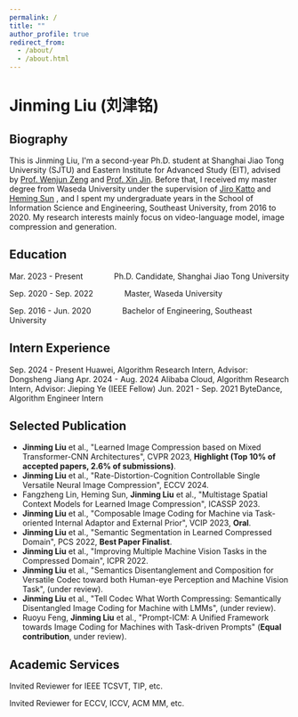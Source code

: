 ```yaml
---
permalink: /
title: ""
author_profile: true
redirect_from: 
  - /about/
  - /about.html
---
```


# Jinming Liu (刘津铭)
## Biography
This is Jinming Liu, I'm a second-year Ph.D. student at Shanghai Jiao Tong University (SJTU) and Eastern Institute for Advanced Study (EIT), advised by [Prof. Wenjun Zeng](https://scholar.google.com/citations?hl=zh-CN&user=_cUfvYQAAAAJ) and [Prof. Xin Jin](https://scholar.google.com/citations?user=byaSC-kAAAAJ&hl=zh-CN). Before that, I received my master degree from Waseda University under the supervision of [Jiro Katto](https://scholar.google.com/citations?user=sUBzrjUAAAAJ&hl=zh-CN) and [Heming Sun](https://scholar.google.com/citations?user=LtkiCFcAAAAJ&hl=zh-CN) , and I spent my undergraduate years in the School of Information Science and Engineering, Southeast University, from 2016 to 2020. My research interests mainly focus on video-language model, image compression and generation.


## Education
Mar. 2023 - Present    Ph.D. Candidate, Shanghai Jiao Tong University

Sep. 2020 - Sep. 2022    Master, Waseda University

Sep. 2016 - Jun. 2020    Bachelor of Engineering, Southeast University

## Intern Experience
Sep. 2024 - Present  Huawei, Algorithm Research Intern, Advisor: Dongsheng Jiang
Apr. 2024 - Aug. 2024  Alibaba Cloud, Algorithm Research Intern, Advisor: Jieping Ye (IEEE Fellow)
Jun. 2021 - Sep. 2021  ByteDance, Algorithm Engineer Intern


## Selected Publication
- **Jinming Liu** et al., "Learned Image Compression based on Mixed Transformer-CNN Architectures", CVPR 2023, **Highlight (Top 10% of accepted papers, 2.6% of submissions)**.
- **Jinming Liu** et al., "Rate-Distortion-Cognition Controllable Single Versatile Neural Image Compression", ECCV 2024.
- Fangzheng Lin, Heming Sun, **Jinming Liu** et al., "Multistage Spatial Context Models for Learned Image Compression", ICASSP 2023.
- **Jinming Liu** et al., "Composable Image Coding for Machine via Task-oriented Internal Adaptor and External Prior", VCIP 2023, **Oral**.
- **Jinming Liu** et al., "Semantic Segmentation in Learned Compressed Domain", PCS 2022, **Best Paper Finalist**.
- **Jinming Liu** et al., "Improving Multiple Machine Vision Tasks in the Compressed Domain", ICPR 2022.
- **Jinming Liu** et al., "Semantics Disentanglement and Composition for Versatile Codec toward both Human-eye Perception and Machine Vision Task", (under review).
- **Jinming Liu** et al., "Tell Codec What Worth Compressing: Semantically Disentangled Image Coding for Machine with LMMs", (under review).
- Ruoyu Feng, **Jinming Liu** et al., "Prompt-ICM: A Unified Framework towards Image Coding for Machines with Task-driven Prompts" (**Equal contribution**, under review).

## Academic Services
Invited Reviewer for IEEE TCSVT, TIP, etc.

Invited Reviewer for ECCV, ICCV, ACM MM, etc.
